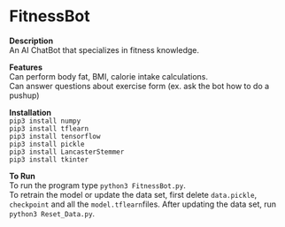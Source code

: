 # FitnessBot

**Description**\
An AI ChatBot that specializes in fitness knowledge.

**Features**\
Can perform body fat, BMI, calorie intake calculations.\
Can answer questions about exercise form (ex. ask the bot how to do a pushup)

**Installation**\
`pip3 install numpy`\
`pip3 install tflearn`\
`pip3 install tensorflow`\
`pip3 install pickle`\
`pip3 install LancasterStemmer`\
`pip3 install tkinter`

**To Run**\
To run the program type `python3 FitnessBot.py`.\
To retrain the model or update the data set, first delete `data.pickle`, `checkpoint` and all the `model.tflearn`files. After updating the data set, run `python3 Reset_Data.py`. 




